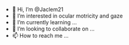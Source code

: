 - 👋 Hi, I’m @Jaclem21
- 👀 I’m interested in ocular motricity and gaze
- 🌱 I’m currently learning ...
- 💞️ I’m looking to collaborate on ...
- 📫 How to reach me ...

<!---
Jaclem21/Jaclem21 is a ✨ special ✨ repository because its `README.md` (this file) appears on your GitHub profile.
You can click the Preview link to take a look at your changes.
--->
